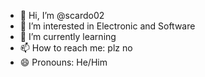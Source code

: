 - 👋 Hi, I’m @scardo02
- 👀 I’m interested in Electronic and Software
- 🌱 I’m currently learning
- 📫 How to reach me: plz no
- 😄 Pronouns: He/Him

